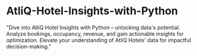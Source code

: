 # AtliQ-Hotel-Insights-with-Python
"Dive into AtliQ Hotel Insights with Python – unlocking data's potential. Analyze bookings, occupancy, revenue, and gain actionable insights for optimization. Elevate your understanding of AtliQ Hotels' data for impactful decision-making."
